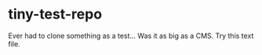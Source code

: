 # tiny-test-repo

Ever had to clone something as a test... Was it as big as a CMS. Try this text file. 

